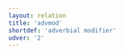 ```yaml
---
layout: relation
title: 'advmod'
shortdef: 'adverbial modifier'
udver: '2'
---
```

<!-- Interlanguage links updated Út zář 29 20:23:17 CEST 2020 -->
